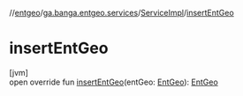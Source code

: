 //[entgeo](../../../index.md)/[ga.banga.entgeo.services](../index.md)/[ServiceImpl](index.md)/[insertEntGeo](insert-ent-geo.md)

# insertEntGeo

[jvm]\
open override fun [insertEntGeo](insert-ent-geo.md)(entGeo: [EntGeo](../../ga.banga.entgeo.domain.entities/-ent-geo/index.md)): [EntGeo](../../ga.banga.entgeo.domain.entities/-ent-geo/index.md)
